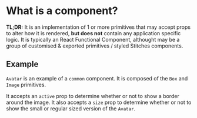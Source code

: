 # What is a component?

**TL;DR:** It is an implementation of 1 or more primitives that may accept props to alter how it is rendered, **but does not** contain any application specific logic. It is typically an React
Functional Component, althought may be a group of customised & exported primitives / styled Stitches components.

## Example

`Avatar` is an example of a `common` component. It is composed of the `Box` and `Image` primitives.

It accepts an `active` prop to determine whether or not to show a border around the image. It also accepts a `size` prop to determine whether or not to show the small or regular sized version of the `Avatar`.
